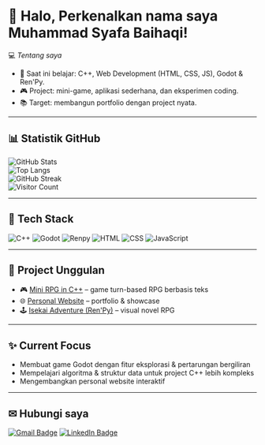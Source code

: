 # 👋 Halo, Perkenalkan nama saya Muhammad Syafa Baihaqi!

💻 *Tentang saya*  
- 🌱 Saat ini belajar: C++, Web Development (HTML, CSS, JS), Godot & Ren'Py.  
- 🎮 Project: mini-game, aplikasi sederhana, dan eksperimen coding.  
- 📚 Target: membangun portfolio dengan project nyata.  

---

## 📊 Statistik GitHub
![GitHub Stats](https://github-readme-stats.vercel.app/api?username=SyafaBaihaqi&show_icons=true&theme=radical)  
![Top Langs]()  
![GitHub Streak](https://streak-stats.demolab.com?user=SyafaBaihaqi&theme=radical)  
![Visitor Count](https://komarev.com/ghpvc/?username=SyafaBaihaqi&color=blue)

---

## 🔧 Tech Stack
![C++](https://img.shields.io/badge/C++-00599C?style=for-the-badge&logo=cplusplus&logoColor=white)
![Godot](https://img.shields.io/badge/Godot-478CBF?style=for-the-badge&logo=godot-engine&logoColor=white)
![Renpy](https://img.shields.io/badge/Ren'Py-FF7F50?style=for-the-badge)
![HTML](https://img.shields.io/badge/HTML5-e34c26?style=for-the-badge&logo=html5&logoColor=white)
![CSS](https://img.shields.io/badge/CSS3-264de4?style=for-the-badge&logo=css3&logoColor=white)
![JavaScript](https://img.shields.io/badge/JavaScript-f7df1e?style=for-the-badge&logo=javascript&logoColor=black)

---

## 🚀 Project Unggulan
- 🎮 [Mini RPG in C++](https://github.com/SyafaBaihaqi/rpg-cpp) – game turn-based RPG berbasis teks
- 🌐 [Personal Website](https://github.com/SyafaBaihaqi/personal-website) – portfolio & showcase  
- 🕹 [Isekai Adventure (Ren'Py)](https://github.com/SyafaBaihaqi/isekai-adventure) – visual novel RPG

---

## ✨ Current Focus
- Membuat game Godot dengan fitur eksplorasi & pertarungan bergiliran  
- Mempelajari algoritma & struktur data untuk project C++ lebih kompleks  
- Mengembangkan personal website interaktif  

---

## ✉ Hubungi saya
[![Gmail Badge](https://img.shields.io/badge/-muhammadsyafa101@gmail.com-c14438?style=for-the-badge&logo=Gmail&logoColor=white&link=mailto:muhammadsyafa101@gmail.com)](mailto:muhammadsyafa101@gmail.com)
[![LinkedIn Badge](https://img.shields.io/badge/-LinkedIn-0077B5?style=for-the-badge&logo=linkedin&logoColor=white&link=https://linkedin.com/in/SyafaBaihaqi)](https://linkedin.com/in/SyafaBaihaqi)
